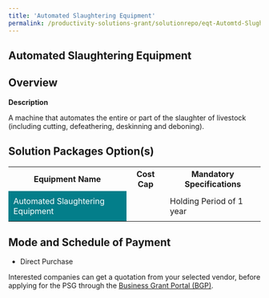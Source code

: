 ```yaml
---
title: 'Automated Slaughtering Equipment'
permalink: /productivity-solutions-grant/solutionrepo/eqt-Automtd-Slughtrng-Eqt-Food
---
```


## Automated Slaughtering Equipment

## Overview

**Description**

A machine that automates the entire or part of the slaughter of livestock (including cutting, defeathering, deskinning and deboning).

## Solution Packages Option(s)

<table>
<tr>
<th><b>Equipment Name</b></th>
<th><b>Cost Cap</b></th>
<th><b>Mandatory Specifications</b></th>
</tr>
<tr>
<td style='padding: 10px; background-color: #037E8A; color: #FFFFFF;'>Automated Slaughtering Equipment</td>
<td style='padding: 10px;'> </td>
<td style='padding: 10px;'>Holding Period of 1 year</td>
</tr>
</table>

## Mode and Schedule of Payment

 - Direct Purchase

Interested companies can get a quotation from your selected vendor, before applying for the PSG through the <a href='https://www.businessgrants.gov.sg/' target='_blank' rel='noopener'>Business Grant Portal (BGP)</a>.

<script src="/jquery/resize-tables.js"></script>
